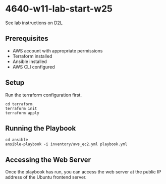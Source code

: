 # 4640-w11-lab-start-w25

See lab instructions on D2L


 ## Prerequisites
- AWS account with appropriate permissions
- Terraform installed
- Ansible installed
- AWS CLI configured

## Setup

Run the terraform configuration first.

```
cd terraform
terraform init
terraform apply
```

## Running the Playbook

```
cd ansible
ansible-playbook -i inventory/aws_ec2.yml playbook.yml
```

## Accessing the Web Server

Once the playbook has run, you can access the web server at the public IP address of the Ubuntu frontend server.
